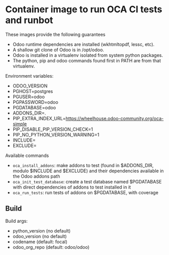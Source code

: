 # Container image to run OCA CI tests and runbot

These images provide the following guarantees

- Odoo runtime dependencies are installed (wkhtmltopdf, lessc, etc).
- A shallow git clone of Odoo is in /opt/odoo.
- Odoo is installed in a virtualenv isolated from system python packages.
- The python, pip and odoo commands found first in PATH are from that
  virtualenv.

Environment variables:

- ODOO_VERSION
- PGHOST=postgres
- PGUSER=odoo
- PGPASSWORD=odoo
- PGDATABASE=odoo
- ADDONS_DIR=.
- PIP_EXTRA_INDEX_URL=https://wheelhouse.odoo-community.org/oca-simple
- PIP_DISABLE_PIP_VERSION_CHECK=1
- PIP_NO_PYTHON_VERSION_WARNING=1
- INCLUDE=
- EXCLUDE=

Available commands

- `oca_install_addons`: make addons to test (found in $ADDONS_DIR, modulo
  $INCLUDE and $EXCLUDE) and their dependencies available in the Odoo addons
  path
- `oca_init_test_database`: create a test database named $PGDATABASE with
  direct dependencies of addons to test installed in it
- `oca_run_tests`: run tests of addons on $PGDATABASE, with coverage

## Build

Build args:

- python_version (no default)
- odoo_version (no default)
- codename (default: focal)
- odoo_org_repo (default: odoo/odoo)

